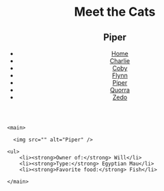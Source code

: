 <!DOCTYPE html>
<html lang="en">
  <head>
    <meta charset="UTF-8" />
    <title>Meet the Cats | Piper</title>
  </head>

  <body>
    <header>
      <h1>Meet the Cats</h1>
      <h2>Piper</h2>

   <nav>
        <ul>
          <li><a href="">Home</a></li>
          <li><a href="">Charlie</a></li>
          <li><a href="">Coby</a></li>
          <li><a href="">Flynn</a></li>
          <li><a href="">Piper</a></li>
          <li><a href="">Quorra</a></li>
          <li><a href="">Zedo</a></li>
        </ul>
   </nav>
   </header>

    <main>

      <img src="" alt="Piper" />

    <ul>
        <li><strong>Owner of:</strong> Will</li>
        <li><strong>Type:</strong> Egyptian Mau</li>
        <li><strong>Favorite food:</strong> Fish</li>
   </ul>

    </main>
  </body>
</html>
